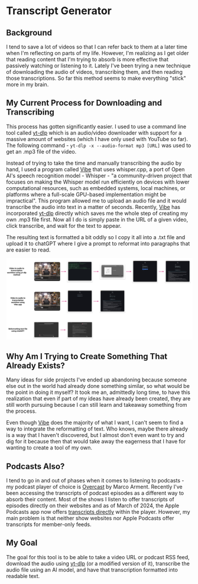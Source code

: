 # Transcript Generator

  

## Background

I tend to save a lot of videos so that I can refer back to them at a later time when I'm reflecting on parts of my life. However, I'm realizing as I get older that reading content that I'm trying to absorb is more effective that passively watching or listening to it. Lately I've been trying a new technique of downloading the audio of videos, transcribing them, and then reading those transcriptions. So far this method seems to make everything "stick" more in my brain. 

  

## My Current Process for Downloading and Transcribing

  

This process has gotten significantly easier. I used to use a command line tool called [yt-dlp](https://github.com/yt-dlp/yt-dlp) which is an audio/video downloader with support for a massive amount of websites (which I have only used with YouTube so far). The following command - `yt-dlp -x --audio-format mp3 [URL]` was used to get an .mp3 file of the video. 

  

Instead of trying to take the time and manually transcribing the audio by hand, I used a program called [Vibe](https://thewh1teagle.github.io/vibe/) that uses whisper.cpp, a port of Open AI's speech recognition model - Whisper - "a community-driven project that focuses on making the Whisper model run efficiently on devices with lower computational resources, such as embedded systems, local machines, or platforms where a full-scale GPU-based implementation might be impractical". This program allowed me to upload an audio file and it would transcribe the audio into text in a matter of seconds. Recently, [Vibe](https://thewh1teagle.github.io/vibe/) has incorporated [yt-dlp](https://github.com/yt-dlp/yt-dlp) directly which saves me the whole step of creating my own .mp3 file first. Now all I do is simply paste in the URL of a given video, click transcribe, and wait for the text to appear. 

  

The resulting text is formatted a bit oddly so I copy it all into a .txt file and upload it to chatGPT where I give a prompt to reformat into paragraphs that are easier to read.

  

![screenshot of current transcription workflow](images/transcript-generator-current-method-workflow.png)

  

## Why Am I Trying to Create Something That Already Exists?

Many ideas for side projects I've ended up abandoning because someone else out in the world had already done something similar, so what would be the point in doing it myself? It took me an, admittedly long time, to have this realization that even if part of my ideas have already been created, they are still worth pursuing because I can still learn and takeaway something from the process. 

  

Even though [Vibe](https://thewh1teagle.github.io/vibe/) does the majority of what I want, I can't seem to find a way to integrate the reformatting of text. Who knows, maybe there already is a way that I haven't discovered, but I almost don't even want to try and dig for it because then that would take away the eagerness that I have for wanting to create a tool of my own. 

  

## Podcasts Also?

I tend to go in and out of phases when it comes to listening to podcasts - my podcast player of choice is [Overcast](https://overcast.fm) by Marco Arment. Recently I've been accessing the transcripts of podcast episodes as a different way to absorb their content. Most of the shows I listen to offer transcripts of episodes directly on their websites and as of March of 2024, the Apple Podcasts app now offers [transcripts directly](https://www.apple.com/newsroom/2024/03/apple-introduces-transcripts-for-apple-podcasts/) within the player. However, my main problem is that neither show websites nor Apple Podcasts offer transcripts for member-only feeds. 

  

## My Goal

The goal for this tool is to be able to take a video URL or podcast RSS feed, download the audio using [yt-dlp](https://github.com/yt-dlp/yt-dlp) (or a modified version of it), transcribe the audio file using an AI model, and have that transcription formatted into readable text.
